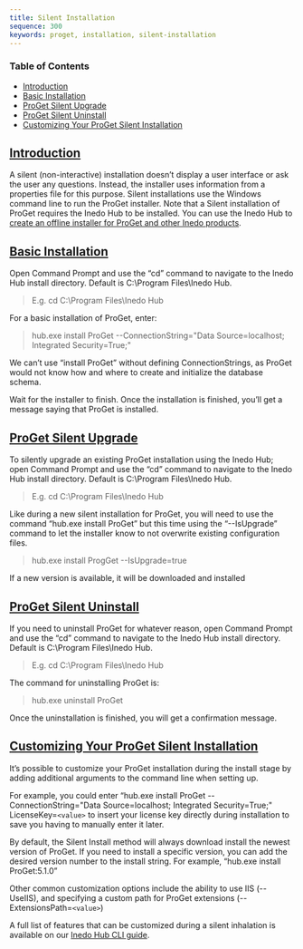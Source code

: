 ```yaml
---
title: Silent Installation
sequence: 300
keywords: proget, installation, silent-installation
---
```

### Table of Contents

- [Introduction](#introduction)
- [Basic Installation](#basic-installation)
- [ProGet Silent Upgrade](#proget-silent-upgrade)
- [ProGet Silent Uninstall](#proget-silent-uninstall)
- [Customizing Your ProGet Silent Installation](#customizing-your-proget-silent-installation)

## [Introduction](#introduction)

A silent (non-interactive) installation doesn’t display a user interface or ask the user any questions. Instead, the installer uses information from a properties file for this purpose. Silent installations use the Windows command line to run the ProGet installer.
Note that a Silent installation of ProGet requires the Inedo Hub to be installed. You can use the Inedo Hub to [create an offline installer for ProGet and other Inedo products](https://docs.inedo.com/docs/desktophub/offline).

## [Basic Installation](#basic-installation)

Open Command Prompt and use the “cd” command to navigate to the Inedo Hub install directory. Default is C:\Program Files\Inedo Hub.
> E.g. cd C:\Program Files\Inedo Hub

For a basic installation of ProGet, enter:
>hub.exe install ProGet --ConnectionString="Data Source=localhost; Integrated Security=True;"

We can’t use “install ProGet” without defining ConnectionStrings, as ProGet would not know how and where to create and initialize the database schema.

Wait for the installer to finish. Once the installation is finished, you’ll get a message saying that ProGet is installed.

## [ProGet Silent Upgrade](#proget-silent-upgrade)

To silently upgrade an existing ProGet installation using the Inedo Hub; open Command Prompt and use the “cd” command to navigate to the Inedo Hub install directory. Default is C:\Program Files\Inedo Hub.
>E.g. cd C:\Program Files\Inedo Hub

Like during a new silent installation for ProGet, you will need to use the command “hub.exe install ProGet” but this time using the “--IsUpgrade” command to let the installer know to not overwrite existing configuration files.
>hub.exe install ProgGet --IsUpgrade=true

If a new version is available, it will be downloaded and installed

## [ProGet Silent Uninstall](#proget-silent-uninstall)

If you need to uninstall ProGet for whatever reason, open Command Prompt and use the “cd” command to navigate to the Inedo Hub install directory. Default is C:\Program Files\Inedo Hub.
>E.g. cd C:\Program Files\Inedo Hub

The command for uninstalling ProGet is:
>hub.exe uninstall ProGet

Once the uninstallation is finished, you will get a confirmation message.

## [Customizing Your ProGet Silent Installation](#customizing-your-proget-silent-installation)

It’s possible to customize your ProGet installation during the install stage by adding additional arguments to the command line when setting up. 

For example, you could enter “hub.exe install ProGet --ConnectionString="Data Source=localhost; Integrated Security=True;" LicenseKey=`<value>` to insert your license key directly during installation to save you having to manually enter it later.

By default, the Silent Install method will always download install the newest version of ProGet. If you need to install a specific version, you can add the desired version number to the install string. For example, “hub.exe install ProGet:5.1.0” 

Other common customization options include the ability to use IIS (--UseIIS), and specifying a custom path for ProGet extensions (--ExtensionsPath=`<value>`)

A full list of features that can be customized during a silent inhalation is available on our [Inedo Hub CLI guide](https://docs.inedo.com/docs/desktophub/inedo-hub-cli).

